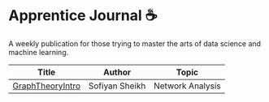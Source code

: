 # Apprentice Journal :coffee:

A weekly publication for those trying to master the arts of data science and machine learning.

Title | Author | Topic
--- | --- | ---
[GraphTheoryIntro](/GraphTheoryIntro) | Sofiyan Sheikh | Network Analysis
